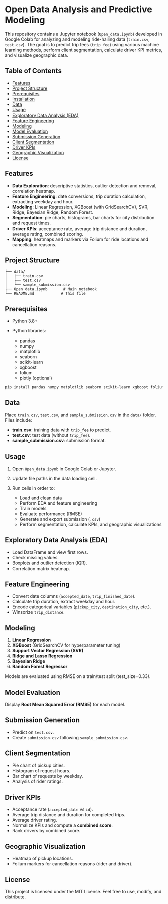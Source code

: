 # Open Data Analysis and Predictive Modeling

This repository contains a Jupyter notebook (`Open_data.ipynb`) developed in Google Colab for analyzing and modeling ride-hailing data (`train.csv`, `test.csv`). The goal is to predict trip fees (`trip_fee`) using various machine learning methods, perform client segmentation, calculate driver KPI metrics, and visualize geographic data.

## Table of Contents

* [Features](#features)
* [Project Structure](#project-structure)
* [Prerequisites](#prerequisites)
* [Installation](#installation)
* [Data](#data)
* [Usage](#usage)
* [Exploratory Data Analysis (EDA)](#exploratory-data-analysis-eda)
* [Feature Engineering](#feature-engineering)
* [Modeling](#modeling)
* [Model Evaluation](#model-evaluation)
* [Submission Generation](#submission-generation)
* [Client Segmentation](#client-segmentation)
* [Driver KPIs](#driver-kpis)
* [Geographic Visualization](#geographic-visualization)
* [License](#license)

## Features

* **Data Exploration**: descriptive statistics, outlier detection and removal, correlation heatmap.
* **Feature Engineering**: date conversions, trip duration calculation, extracting weekday and hour.
* **Modeling**: Linear Regression, XGBoost (with GridSearchCV), SVR, Ridge, Bayesian Ridge, Random Forest.
* **Segmentation**: pie charts, histograms, bar charts for city distribution and request times.
* **Driver KPIs**: acceptance rate, average trip distance and duration, average rating, combined scoring.
* **Mapping**: heatmaps and markers via Folium for ride locations and cancellation reasons.

## Project Structure

```
├── data/
│   ├── train.csv
│   ├── test.csv
│   └── sample_submission.csv
├── Open_data.ipynb       # Main notebook
└── README.md            # This file
```

## Prerequisites

* Python 3.8+
* Python libraries:

  * pandas
  * numpy
  * matplotlib
  * seaborn
  * scikit-learn
  * xgboost
  * folium
  * plotly (optional)

```bash
pip install pandas numpy matplotlib seaborn scikit-learn xgboost folium plotly
```

## Data

Place `train.csv`, `test.csv`, and `sample_submission.csv` in the `data/` folder. Files include:

* **train.csv**: training data with `trip_fee` to predict.
* **test.csv**: test data (without `trip_fee`).
* **sample\_submission.csv**: submission format.

## Usage

1. Open `Open_data.ipynb` in Google Colab or Jupyter.
2. Update file paths in the data loading cell.
3. Run cells in order to:

   * Load and clean data
   * Perform EDA and feature engineering
   * Train models
   * Evaluate performance (RMSE)
   * Generate and export submission (`.csv`)
   * Perform segmentation, calculate KPIs, and geographic visualizations

## Exploratory Data Analysis (EDA)

* Load DataFrame and view first rows.
* Check missing values.
* Boxplots and outlier detection (IQR).
* Correlation matrix heatmap.

## Feature Engineering

* Convert date columns (`accepted_date`, `trip_finished_date`).
* Calculate trip duration, extract weekday and hour.
* Encode categorical variables (`pickup_city`, `destination_city`, etc.).
* Winsorize `trip_distance`.

## Modeling

1. **Linear Regression**
2. **XGBoost** (GridSearchCV for hyperparameter tuning)
3. **Support Vector Regression (SVR)**
4. **Ridge and Lasso Regression**
5. **Bayesian Ridge**
6. **Random Forest Regressor**

Models are evaluated using RMSE on a train/test split (test\_size=0.33).

## Model Evaluation

Display **Root Mean Squared Error (RMSE)** for each model.

## Submission Generation

* Predict on `test.csv`.
* Create `submission.csv` following `sample_submission.csv`.

## Client Segmentation

* Pie chart of pickup cities.
* Histogram of request hours.
* Bar chart of requests by weekday.
* Analysis of rider ratings.

## Driver KPIs

* Acceptance rate (`accepted_date` vs `id`).
* Average trip distance and duration for completed trips.
* Average driver rating.
* Normalize KPIs and compute a **combined score**.
* Rank drivers by combined score.

## Geographic Visualization

* Heatmap of pickup locations.
* Folium markers for cancellation reasons (rider and driver).

## License

This project is licensed under the MIT License. Feel free to use, modify, and distribute.
